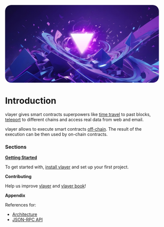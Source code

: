 <img src="images/cover.jpg" style="border-radius: 20px" alt="Trustless verifiable data infrastructure powered by zero-knowledge proofs">

# Introduction

vlayer gives smart contracts superpowers like [time travel](/features/time-travel.html) to past blocks, [teleport](/features/teleport.html) to different chains and access real data from web and email.

vlayer allows to execute smart contracts [off-chain](/getting-started/first-steps.html#off-chain-execution). The result of the execution can be then used by on-chain contracts.

### Sections
**[Getting Started](./getting-started/installation.md)**

To get started with, [install vlayer]((./getting-started/installation.md)) and set up your first project.


**Contributing**

Help us improve [vlayer](./contributing/vlayer.md) and [vlayer book](./contributing/book.md)!

**Appendix**

References for:
- [Architecture](./appendix/architecture.md)
- [JSON-RPC API](./appendix/api.md)